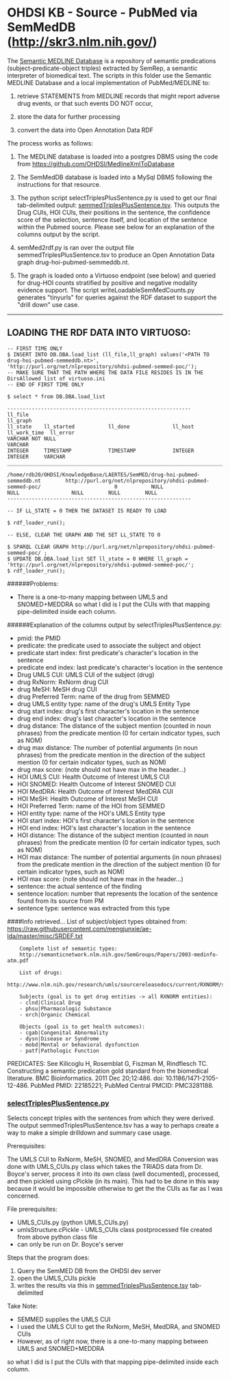 OHDSI KB - Source - PubMed via SemMedDB (http://skr3.nlm.nih.gov/)
======


The [Semantic MEDLINE Database](http://skr3.nlm.nih.gov/SemMedDB/) is
a repository of semantic predications (subject-predicate-object
triples) extracted by SemRep, a semantic interpreter of biomedical
text. The scripts in this folder use the Semantic MEDLINE Database and
a local implementation of PubMed/MEDLINE to:

1) retrieve STATEMENTS from MEDLINE records that might report adverse
drug events, or that such events DO NOT occur,

2) store the data for further processing

3) convert the data into Open Annotation Data RDF 

The process works as follows:

1. The MEDLINE database is loaded into a postgres DBMS using the code
from https://github.com/OHDSI/MedlineXmlToDatabase

2. The SemMedDB database is loaded into a MySql DBMS following the
instructions for that resource.

3. The python script selectTriplesPlusSentence.py is used to get our
final tab-delimited output:
[semmedTriplesPlusSentence.tsv](https://github.com/OHDSI/KnowledgeBase/blob/master/SemMED/semmedTriplesPlusSentence.tsv). This
outputs the Drug CUIs, HOI CUIs, their positions in the sentence, the
confidence score of the selection, sentence itself, and location of
the sentence within the Pubmed source. Please see below for an
explanation of the columns output by the script.

4. semMed2rdf.py is ran over the output file
semmedTriplesPlusSentence.tsv to produce an Open Annotation Data graph
drug-hoi-pubmed-semmeddb.nt.

5. The graph is loaded onto a Virtuoso endpoint (see below) and
queried for drug-HOI counts stratified by positive and negative
modality evidence support. The script writeLoadableSemMedCounts.py
generates "tinyurls" for queries against the RDF dataset to support
the "drill down" use case.

------------------------------------------------------------
LOADING THE RDF DATA INTO VIRTUOSO:
------------------------------------------------------------
```
-- FIRST TIME ONLY
$ INSERT INTO DB.DBA.load_list (ll_file,ll_graph) values('<PATH TO drug-hoi-pubmed-semmeddb.nt>', 'http://purl.org/net/nlprepository/ohdsi-pubmed-semmed-poc/');
-- MAKE SURE THAT THE PATH WHERE THE DATA FILE RESIDES IS IN THE DirsAllowed list of virtuoso.ini 
-- END OF FIRST TIME ONLY

$ select * from DB.DBA.load_list

------------------------------------------------------------
ll_file                                                                           ll_graph                                                                          ll_state    ll_started           ll_done              ll_host     ll_work_time  ll_error
VARCHAR NOT NULL                                                                  VARCHAR                                                                           INTEGER     TIMESTAMP            TIMESTAMP            INTEGER     INTEGER     VARCHAR
_______________________________________________________________________________

/home/rdb20/OHDSI/KnowledgeBase/LAERTES/SemMED/drug-hoi-pubmed-semmeddb.nt        http://purl.org/net/nlprepository/ohdsi-pubmed-semmed-poc/                        0           NULL                 NULL                 NULL        NULL        NULL
------------------------------------------------------------

-- IF LL_STATE = 0 THEN THE DATASET IS READY TO LOAD

$ rdf_loader_run();

-- ELSE, CLEAR THE GRAPH AND THE SET LL_STATE TO 0

$ SPARQL CLEAR GRAPH http://purl.org/net/nlprepository/ohdsi-pubmed-semmed-poc/ ;
$ UPDATE DB.DBA.load_list SET ll_state = 0 WHERE ll_graph = 'http://purl.org/net/nlprepository/ohdsi-pubmed-semmed-poc/';
$ rdf_loader_run();
```

######Problems:
- There is a one-to-many mapping between UMLS and SNOMED+MEDDRA so what I did is I put the CUIs with that mapping pipe-delimited inside each column.

######Explanation of the columns output by selectTriplesPlusSentence.py:
- pmid: the PMID
- predicate: the predicate used to associate the subject and object
- predicate start index: first predicate's character's location in the sentence
- predicate end index: last predicate's character's location in the sentence
- Drug UMLS CUI: UMLS CUI of the subject (drug)
- drug RxNorm: RxNorm drug CUI
- drug MeSH: MeSH drug CUI
- drug Preferred Term: name of the drug from SEMMED
- drug UMLS entity type: name of the drug's UMLS Entity Type
- drug start index: drug's first character's location in the sentence
- drug end index: drug's last character's location in the sentence
- drug distance: The distance of the subject mention (counted in noun phrases) from the predicate mention (0 for certain indicator types, such as NOM)
- drug max distance: The number of potential arguments (in noun phrases) from the predicate mention in the direction of the subject mention (0 for certain indicator types, such as NOM)
- drug max score: (note should not have max in the header...)
- HOI UMLS CUI: Health Outcome of Interest UMLS CUI
- HOI SNOMED: Health Outcome of Interest SNOMED CUI
- HOI MedDRA: Health Outcome of Interest MedDRA CUI
- HOI MeSH: Health Outcome of Interest MeSH CUI
- HOI Preferred Term: name of the HOI from SEMMED
- HOI entity type: name of the HOI's UMLS Entity type
- HOI start index: HOI's first character's location in the sentence
- HOI end index: HOI's last character's location in the sentence
- HOI distance: The distance of the subject mention (counted in noun phrases) from the predicate mention (0 for certain indicator types, such as NOM)
- HOI max distance: The number of potential arguments (in noun phrases) from the predicate mention in the direction of the subject mention (0 for certain indicator types, such as NOM)
- HOI max score: (note should not have max in the header...)
- sentence: the actual sentence of the finding
- sentence location: number that represents the location of the sentence found from its source from PM
- sentence type: sentence was extracted from this type


####Info retrieved...
List of subject/object types obtained from:
        https://raw.githubusercontent.com/mengjunxie/ae-lda/master/misc/SRDEF.txt
        
        Complete list of semantic types:
        http://semanticnetwork.nlm.nih.gov/SemGroups/Papers/2003-medinfo-atm.pdf
        
        List of drugs:
        http://www.nlm.nih.gov/research/umls/sourcereleasedocs/current/RXNORM/stats.html
        
        Subjects (goal is to get drug entities -> all RXNORM entities):
        - clnd|Clinical Drug
        - phsu|Pharmacologic Substance
        - orch|Organic Chemical
        
        Objects (goal is to get health outcomes):
        - cgab|Congenital Abnormality
        - dysn|Disease or Syndrome
        - mobd|Mental or behavioral dysfunction
        - patf|Pathologic Function
        
PREDICATES: See Kilicoglu H, Rosemblat G, Fiszman M, Rindflesch TC. Constructing a semantic
predication gold standard from the biomedical literature. BMC Bioinformatics.
2011 Dec 20;12:486. doi: 10.1186/1471-2105-12-486. PubMed PMID: 22185221; PubMed 
Central PMCID: PMC3281188.


### [selectTriplesPlusSentence.py](https://github.com/OHDSI/KnowledgeBase/blob/master/SemMED/selectTriplesPlusSentence.py)


Selects concept triples with the sentences from which they were derived. 
The output semmedTriplesPlusSentence.tsv has a way to perhaps create a way
to make a simple drilldown and summary case usage.

Prerequisites:

The UMLS CUI to RxNorm, MeSH, SNOMED, and MedDRA Conversion was done with 
UMLS_CUIs.py class which takes the TRIADS data from Dr. Boyce's server, 
process it into its own class (well documented), processed, and then 
pickled using cPickle (in its main). This had to be done in this way 
because it would be impossible otherwise to get the the CUIs as far as 
I was concerned.

File prerequisites:
- UMLS_CUIs.py (python UMLS_CUIs.py)
- umlsStructure.cPickle - UMLS_CUIs class postprocessed file created
  from above python class file
- can only be run on Dr. Boyce's server

Steps that the program does:

1. Query the SemMED DB from the OHDSI dev server
2. open the UMLS_CUIs pickle
3. writes the results via this in [semmedTriplesPlusSentence.tsv](https://github.com/OHDSI/KnowledgeBase/blob/master/SemMED/semmedTriplesPlusSentence.tsv) tab-delimited    

Take Note:
- SEMMED supplies the UMLS CUI
- I used the UMLS CUI to get the RxNorm, MeSH, MedDRA, and SNOMED CUIs
- However, as of right now, there is a one-to-many mapping between UMLS and SNOMED+MEDDRA

so what I did is I put the CUIs with that mapping pipe-delimited inside each column.
